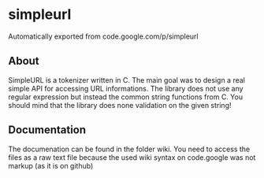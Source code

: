 # simpleurl
Automatically exported from code.google.com/p/simpleurl

About
-----
SimpleURL is a tokenizer written in C. The main goal was to design a real simple API for accessing URL informations. The library does not use any regular expression but instead the common string functions from C. You should mind that the library does none validation on the given string!

Documentation
-----
The documenation can be found in the folder wiki. You need to access the files as a raw text file because the used wiki syntax on code.google was not markup (as it is on github)
